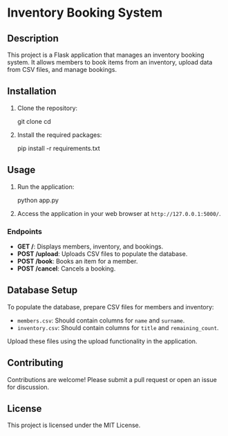 # Inventory Booking System

## Description
This project is a Flask application that manages an inventory booking system. It allows members to book items from an inventory, upload data from CSV files, and manage bookings.

## Installation
1. Clone the repository:
   
   git clone <repository-url>
   cd <repository-directory>

2. Install the required packages:

   pip install -r requirements.txt


## Usage
1. Run the application:

   python app.py

2. Access the application in your web browser at `http://127.0.0.1:5000/`.

### Endpoints
- **GET /**: Displays members, inventory, and bookings.
- **POST /upload**: Uploads CSV files to populate the database.
- **POST /book**: Books an item for a member.
- **POST /cancel**: Cancels a booking.

## Database Setup
To populate the database, prepare CSV files for members and inventory:
- `members.csv`: Should contain columns for `name` and `surname`.
- `inventory.csv`: Should contain columns for `title` and `remaining_count`.

Upload these files using the upload functionality in the application.

## Contributing
Contributions are welcome! Please submit a pull request or open an issue for discussion.

## License
This project is licensed under the MIT License.
